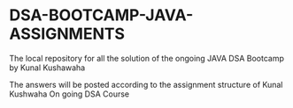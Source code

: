 # DSA-BOOTCAMP-JAVA-ASSIGNMENTS
The local repository for all the solution of the ongoing JAVA DSA Bootcamp by Kunal Kushawaha


The answers will be posted according to the assignment structure of Kunal Kushwaha On going DSA Course
